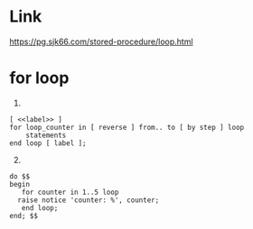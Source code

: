 # Link
https://pg.sjk66.com/stored-procedure/loop.html

# for loop
1.

    [ <<label>> ]
    for loop_counter in [ reverse ] from.. to [ by step ] loop
        statements
    end loop [ label ];
    
2.

    do $$
    begin
       for counter in 1..5 loop
      raise notice 'counter: %', counter;
       end loop;
    end; $$
